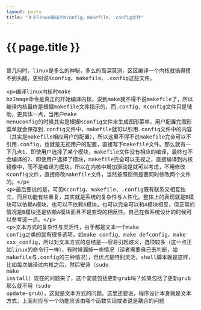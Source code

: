 ```yaml
---
layout: posts
title: "关于linux编译的Kconfig、makefile、.config文件"
---
```


# {{ page.title }}
<xmp style="white-space: pre-wrap; word-wrap: break-word;">
曾几何时，linux是多么的神秘，多么的高深莫测，区区编译一个内核就搞得摸不到头脑，更别说Kconfig、makefile、.config这些文件。

编译linux内核时make bzImage命令是真正的开始编译内核，说到make就不得不说makefile了，所以编译内核最终是根据makefile文件指示的，而.config、Kconfig文件只是辅助，更具体一点，当用户make menuconfig的时候其实是根据Kconfig文件来生成图形菜单，用户配置完图形菜单就会保存到.config文件中，makefile就可以引用.config文件中的内容（其实是makefile相应用户的配置），所以这里不得不说makefile完全可以不引用.config，也就是无视用户的配置，直接写下makefile文件。那么就有一下几点1、即使用户选择了某个模块，makefile文件没有相应的编译，最终也不会编译的2、即使用户选择了模块，makefile完全可以无视之，直接编译到内核镜像中，而不是编译为模块。所以在内核中增加驱动是就可以考虑，不用修改Kconfig文件，直接修改makefile文件，当然按照惯例是要同时修改两个文件的。

最后要说的是，可见Kconfig、makefile、.config既有联系又相互独立，而且功能有些重复，其实就是系统的复杂性与人性化。整体上的表现就是B模块可以依赖A模块，也可以不依赖A模块，也可以完全可以和A模块相反，但正常的情况是B模块还是依赖A模块而且不是变现的相反性。自己在做系统设计的时候可以参考这一点。

文本方式的复杂性与灵活性，由于都是文本一个make config之类的就有很多选项，如make config、make defconfig、make xxx_config，所以对文本方式的总结是——容易引起歧义，选项较多（这一点正如linux的命令行一样），有时候漏掉一些情况（读者需要自己去判断，如makefile与.config的三种情况），但优点是特别灵活，shell脚本就是这样，比如每次编译过内核之后，然后安装（sudo make install）现在的问题来了，这个安装包括更新grub吗？如果包括了更新grub那么就不用（sudo update-grub），这就是文本方式的问题。这里还要说，程序设计本身就是文本方式，上面对应与一个功能应该由哪个函数实现或者说是耦合的问题
</xmp>